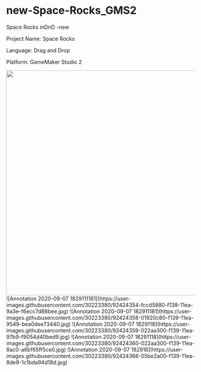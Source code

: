 # new-Space-Rocks_GMS2
Space Rocks inDnD -new

Project Name: Space Rocks

Language: Drag and Drop

Platform: GameMaker Studio 2


<img src="https://user-images.githubusercontent.com/30223380/92424366-05be2a00-f139-11ea-8de9-1c1bda94d18d.jpg" width="600">
![Annotation 2020-09-07 1829111181](https://user-images.githubusercontent.com/30223380/92424354-fccd5880-f138-11ea-9a3e-f6ecc7d86bee.jpg)
![Annotation 2020-09-07 182911181](https://user-images.githubusercontent.com/30223380/92424358-01920c80-f139-11ea-9549-bea0dee73440.jpg)
![Annotation 2020-09-07 1829118](https://user-images.githubusercontent.com/30223380/92424359-022aa300-f139-11ea-97b9-f9054d40bed9.jpg)
![Annotation 2020-09-07 18291118](https://user-images.githubusercontent.com/30223380/92424360-022aa300-f139-11ea-8ac0-a6bf65ff5ce0.jpg)
![Annotation 2020-09-07 182918](https://user-images.githubusercontent.com/30223380/92424366-05be2a00-f139-11ea-8de9-1c1bda94d18d.jpg)
